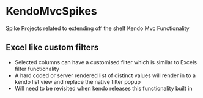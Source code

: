 KendoMvcSpikes
==============

Spike Projects related to extending off the shelf Kendo Mvc Functionality

Excel like custom filters
-------------------------
* Selected columns can have a customised filter which is similar to Excels filter functionality
* A hard coded or server rendered list of distinct values will render in to a kendo list view and replace the native filter popup
* Will need to be revisited when kendo releases this functionality built in
